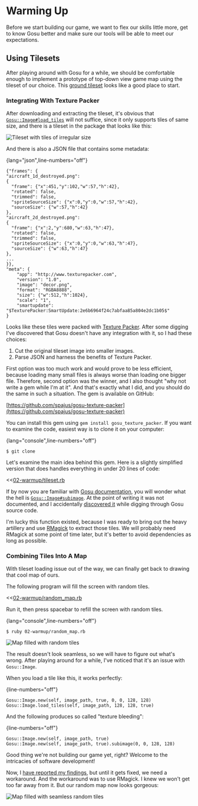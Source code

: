 # Warming Up

Before we start building our game, we want to flex our skills little more, get to know Gosu better
and make sure our tools will be able to meet our expectations.

## Using Tilesets

After playing around with Gosu for a while, we should be comfortable enough to implement a
prototype of top-down view game map using the tileset of our choice. This [ground
tileset](http://opengameart.org/content/ground-tileset-grass-sand) looks like a good place to
start.

### Integrating With Texture Packer

After downloading and extracting the tileset, it's obvious that
[`Gosu::Image#load_tiles`](http://www.libgosu.org/rdoc/Gosu/Image.html#load_tiles-class_method)
will not suffice, since it only supports tiles of same size, and there is a tileset in the package
that looks like this:

![Tileset with tiles of irregular size](images/07-irregular-tiles.png)

And there is also a JSON file that contains some metadata:

{lang="json",line-numbers="off"}
~~~~~~~~
{"frames": {
"aircraft_1d_destroyed.png":
{
  "frame": {"x":451,"y":102,"w":57,"h":42},
  "rotated": false,
  "trimmed": false,
  "spriteSourceSize": {"x":0,"y":0,"w":57,"h":42},
  "sourceSize": {"w":57,"h":42}
},
"aircraft_2d_destroyed.png":
{
  "frame": {"x":2,"y":680,"w":63,"h":47},
  "rotated": false,
  "trimmed": false,
  "spriteSourceSize": {"x":0,"y":0,"w":63,"h":47},
  "sourceSize": {"w":63,"h":47}
},
...
}},
"meta": {
	"app": "http://www.texturepacker.com",
	"version": "1.0",
	"image": "decor.png",
	"format": "RGBA8888",
	"size": {"w":512,"h":1024},
	"scale": "1",
	"smartupdate": "$TexturePacker:SmartUpdate:2e6b6964f24c7abfaa85a804e2dc1b05$"
}
~~~~~~~~

Looks like these tiles were packed with [Texture Packer](http://www.texturepacker.com). After some
digging I've discovered that Gosu doesn't have any integration with it, so I had these choices:

1. Cut the original tileset image into smaller images.
2. Parse JSON and harness the benefits of Texture Packer.

First option was too much work and would prove to be less efficient, because loading many small
files is always worse than loading one bigger file. Therefore, second option was the winner, and I
also thought "why not write a gem while I'm at it". And that's exactly what I did, and you should
do the same in such a situation. The gem is available on GitHub:

[https://github.com/spajus/gosu-texture-packer](https://github.com/spajus/gosu-texture-packer)

You can install this gem using `gem install gosu_texture_packer`. If you want to examine the code,
easiest way is to clone it on your computer:

{lang="console",line-numbers="off"}
~~~~~~~~
$ git clone
~~~~~~~~

Let's examine the main idea behind this gem. Here is a slightly simplified version that does
handles everything in under 20 lines of code:

<<[02-warmup/tileset.rb](code/02-warmup/tileset.rb)

If by now you are familiar with [Gosu documentation](http://www.libgosu.org/rdoc/), you will wonder
what the hell is
[`Gosu::Image#subimage`](https://github.com/jlnr/gosu/blob/0c1a155dcb9034b345d7cfe41b0b86f39f57f540/ext/gosu/gosu.swg#L553-L558). At the point of writing it was not documented, and I
accidentally [discovered
it](https://github.com/jlnr/gosu/blob/master/feature_tests/image_subimage.rb#L25) while digging
through Gosu source code.

I'm lucky this function existed, because I was ready to bring out the heavy artillery and use
[RMagick](https://github.com/rmagick/rmagick) to extract those tiles. We will probably need RMagick
at some point of time later, but it's better to avoid dependencies as long as possible.

### Combining Tiles Into A Map

With tileset loading issue out of the way, we can finally get back to drawing that cool map of
ours.

The following program will fill the screen with random tiles.

<<[02-warmup/random_map.rb](code/02-warmup/random_map.rb)

Run it, then press spacebar to refill the screen with random tiles.

{lang="console",line-numbers="off"}
~~~~~~~~
$ ruby 02-warmup/random_map.rb
~~~~~~~~

![Map filled with random tiles](images/08-random-map.png)

The result doesn't look seamless, so we will have to figure out what's wrong. After playing around
for a while, I've noticed that it's an issue with `Gosu::Image`.

When you load a tile like this, it works perfectly:

{line-numbers="off"}
~~~~~~~~
Gosu::Image.new(self, image_path, true, 0, 0, 128, 128)
Gosu::Image.load_tiles(self, image_path, 128, 128, true)
~~~~~~~~

And the following produces so called "texture bleeding":

{line-numbers="off"}
~~~~~~~~
Gosu::Image.new(self, image_path, true)
Gosu::Image.new(self, image_path, true).subimage(0, 0, 128, 128)
~~~~~~~~

Good thing we're not building our game yet, right? Welcome to the intricacies of software
development!

Now, I [have reported my findings](https://github.com/jlnr/gosu/issues/227), but until it gets
fixed, we need a workaround. And the workaround was to use RMagick. I knew we won't get too far
away from it. But our random map now looks gorgeous:

![Map filled with *seamless* random tiles](images/09-random-map-seamless.png)



